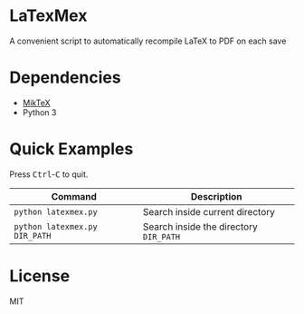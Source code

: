 # LaTexMex
A convenient script to automatically recompile LaTeX to PDF on each save

# Dependencies
- [MikTeX](https://miktex.org/download)
- Python 3

# Quick Examples
Press <kbd>Ctrl</kbd>-<kbd>C</kbd> to quit.

| Command  | Description |
| ------------- | ------------- |
| `python latexmex.py` | Search inside current directory  |
| `python latexmex.py DIR_PATH` | Search inside the directory `DIR_PATH` |

# License
MIT
